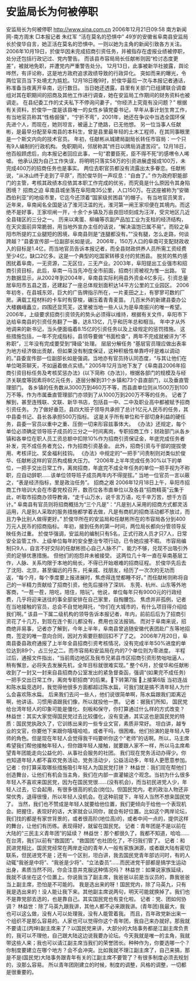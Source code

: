 # 安监局长为何被停职

安监局长为何被停职
http://www.sina.com.cn 2006年12月21日09:58 南方新闻网-南方周末
□本报记者 朱红军
“活在莫名的恐惧中”
49岁的安徽省阜南县安监局长於俊华自言，她正活在莫名的恐惧中。一则以她为主角的新闻引致各方关注。
2006年10月19日，於俊华因未完成招商引资任务，并被指存在虚报业绩被停职，处分还包括行政记过、党内警告。
而该县市容局局长任献彬则因“检讨态度更差”，被就地免职，并遭党内严重警告处分。
12月13日，此事被新华社披露，舆论哗然，有评论称，这是地方政府追求政绩导致的行政异化。
突如而来的曝光，令两位官员当下处境尤为尴尬。12月18日晚9时，於俊华最后一次与本报记者通话，称准备当夜离开阜南，远行数日。
当日她还透露，县里有关部门已组建联合调查组对其在职期间的招商及其他工作进行调查，她在安监局工作期间的财务资料也被调走。
在县纪委工作的丈夫私下不停询问妻子，“你经济上究竟有没问题？”
根据有关资料，於俊华一度是该县唯一的女性乡镇党委书记，早年从事计划生育工作，有当地官员称其“性格倔强”，“宁折不弯”，2001年，她还在争议中当选全国环保先进个人，而现在，她则坦言，被逼上了绝路，已无他想。
另一位当事人任献彬，是最早分配至阜南县的本科生，曾是县里最年轻的土木工程师，在其同事眼里是一个斯文内向的技术官员。
年初，任献彬从城建局副局长转任市容局：一个只有9人编制的行政机构。
免职期间，邻居称其“终日以牌局消遣苦闷”。12月18日，他百般顾虑后，向本报记者回应此事，一句“君要臣死，臣不得不死”的感喟令人唏嘘。
他承认因为自己工作失误，将明明只落实58万的引资进展虚报成100万，未完成400万的招商任务也是事实。
两位去职官员都没有流露出太多眷恋。任献彬说，“从冰山终于走到了平原”，而於俊华则一声叹息：“自由了。”
作为政府职能部门的主管，考核其政绩本应依其本职工作完成的优劣，而究竟是什么原因令其身陷困境？
招商之迫
阜南县城坐落在阜阳南35公里，人口150万。在这座被称为“安徽西伯利亚”的地级市里，它迄今还顶着“国家级贫困县”的帽子。
有当地官员笑言，近年来，阜南闻名全国是沾了淮河泛滥的光，淮河第一闸王家坝便在其境内。而这绝不是好事，王家坝闸一开，十余个乡镇及万亩良田顷刻成为汪洋，受灾地区几近全县辖区的三分之一。
历来以禽蛋、柳编等农副产品加工业为支柱的经济结构，在天灾面前异常脆弱，用当地外宣办主任的话说，“解决温饱已属不易”。而较之阜阳市所提的工业腿短的困境，阜南县则是“连腿都没有。”“没有腿，怎么走路，何谈跨越？”县委宣传部一位副部长如是说。
2006年，150万人口的阜南可支配财政收入的目标是1.4亿，而当地官员告诉本报记者，而全县财政供养人员所需工资经费至少4亿，缺口2亿多。这是一个典型的吃国家转移支付的贫困县。
脱贫的焦灼感困扰着阜南，一无资源，二无区位，三无产业。2003年，阜阳提出工业强市和招商引资目标，此后，阜南一马当先冲在全市前面，招商引资被视为惟一出路。
官方数据显示，从2002年到2004年，阜南县实际利用县外资金4亿多元，引资总量居阜阳市五县之首，还建起了一座总体规划面积达14平方公里的工业园区。
2006年初冬，在县城东郊，巨大的广告牌指示所在，一片麦田之上，有寥寥可数的厂房。满载工程材料的卡车时有穿梭，碾压着青青麦苗。
几百米外的新建县委办公大楼巍峨矗立，四围还显荒芜，这里被当地一些人认为是阜南振兴的唯一希望。
2006年，上级要求招商引资领先的势头必须得以维持，根据有关文件，阜阳市下达给阜南县的引资任务翻了一番，达8.13亿，几乎和历年总和相当。
年中才从外地调来的新书记，当头便面临着8.15亿的引资任务以及上级规定的惩罚措施。
这些措施包括，一年不完成指标，县领导要做“书面检查”，两年不完成就被评为“不称职”，三年没有完成要受到“降级”处理。
层层分解任务
“基层官员理应做出表率为地方经济做出贡献，但如果没有制度保证，这种积极性单靠呼吁是难以调动的。”县委宣传部一位副部长如是强调。当地亦有官员持认同态度，“与其让他们在单位喝茶聊天，不如逼着做点实绩。”
2005年12月当地下发了《阜南县2006年招商引资目标任务及考核奖惩办法》(以下简称《办法》)，根据各部门的规模及与经济关联度等因素将8亿元任务，逐层分解到31个乡镇和73个县直部门，以及垂直管理部门。
各乡镇的任务数从3000万到460万不等，而县直单位则从1500万到100万不等。作为市属垂直管理部门亦领到了从1000万到200万不等的任务。
记者了解到，甚至连残联、文联、新华书店，包括县一中、二中及职业高中都被赋予招商引资任务。
为了做好垂范，县四大班子领导共承担了总计1亿元人民币的任务，其中县委书记、县长各承担500万指标。
这是关乎所有单位和干部切身利益的硬任务，县委一官员以重中之重、压倒一切来形容兹事体大。
《办法》还规定，每个单位必须确定领导班子成员的三分之一时间离岗，专职招商工作；财政部门从各乡镇和各单位在职人员工资总额中扣除10%作为招商引资保证金，年底完成任务者补发，完不成任务者充公，作为招商引资基金。
此外，招商引资与干部的提拔使用、考核评比、奖金福利挂钩。
《办法》中规定的“一把手”问责制则对类似於俊华、任献彬这样的官员构成极大压力。
“2006年上半年完成任务30%以下的单位，一把手交出日常工作，离岗招商，年底完不成全年任务的单位一把手视为不称职，应自动辞职……该单位领导班子成员两年内不得提拔。”
当地一位官员一言以蔽之，“表是经济指标，里是政治任务”。
招商之艰
2006年12月18日上午，阜阳市招商工作培训大会在市委党校召开，数百位各市直单位以及各县“招商精英”云集于此，听取市招商办领导教诲，“走千山万水，说千言万语，吃千辛万苦，想千方百计。”
阜南县有官员则将招商概括为“三个凡是”：“凡是别人采用的招商方式都灵活运用，凡是别人采取的服务措施都学着去做，凡是有商机的招商活动都不放过，而且力争比别人做得更好。”
於俊华所在的安监局和任献彬所在的市容局各分到400万元人民币的招商指标。
年初，接到任务的第一时间，两位局长都向分管领导反映任务过重。
於俊华强调，安监局的编制只有5名，正式行政人员才只7人，日常安全监管工作、上级单位每年的安全整治专项行动，已令她应接不暇。
市容局编制只9人，自言不好交际的任献彬担心自己人脉不广、能力不够，兑现不出吸引外资的足够优惠措施。
但他们的抱怨并未被接受。
这两位几十年一直在阜南基层工作，人脉、关系均限于本地的局长，不得已开始艰难的招商征程。
於俊华先后去了沈阳、北京，甚至偏远的丹东，托亲戚、找朋友，经历了一次次的无功而返，“每个月，每个季度要上报进展时，焦虑得连觉都睡不好。”
而任献彬则称将自己的一半精力贡献给了招商引资，他先后接待了深圳、
东莞、杭州、山东等外地客商，“一茬一茬，陪吃，陪住，陪玩”。他说，单位每年只有9000元的行政经费，几乎将迎来送往的事全部安排在自己家里，自掏腰包。
焦虑并非孤例，记者在当地接触的官员，总会不自觉地拜托，“你们在大城市的，有什么项目得介绍给我们啊。”
该县一下属二级机构的领导告诉本报记者，年内，前前后后为了招商引资花了十几万，到现在连个影儿都没有，费用也没法报销。
而对于阜南来说，招商绝非易事，记者亦了解到，今年上半年，阜南县曾追随安徽代表团赴广东等地招商，签定的唯一意向合同，因对方索要巨额回扣不了了之。
2006年7月20日，阜南县委县政府通报了上半年全县招商引资考核情况，没有完成半年50%进度的单位达到89个，占三分之二。而市容局和安监局在内的7个单位则为零进度。
半程过后，通报文件指出，“当前周边地区及我市兄弟县市区招商引资形势咄咄逼人，稍有懈怠，必将失去发展先机，全年目标就很难实现。”
整个6月，於俊华和任献彬收到了一封又一封来自县招商办公室发出的紧急督查函，强调“(如果完不成任务)一把手交出日常工作，离岗专职招商”的后果。下转第7版
上接第6版
当初连战和陈水扁竞选时，我觉得他很多方面都超过陈水扁，可我们就是搞不清年轻人为什么会喜欢陈水扁。
后来我们去问一些人，他们说很简单啊，陈水扁跟我们距离近啊，他讲话、习惯用语跟我们像，所以就投他一票。
记者：据我们所知，
国民党给台湾年轻人的印象可能是僵化、刻板和保守，你打算通过什么样的方式改变？
林益世：其实大家觉得国民党过去比较僵化，没有变通，其实这也是国民党的特质：国民党执政久了，它训练出来的一些专业文官，素质非常好。
坦白讲，越专业的文官，你要他下来跟你嘻嘻哈哈，或者干吗，很困难。他们扮演的是年轻人导师的角色。但是现在年轻人会觉得我干吗要听你这个“老师”的话啊。所以，马主席希望我们帮他接触年轻人，但你跟年轻人接触，就要跟人家不一样，所以马主席希望青年团能走向公益化的、从事社会服务的社团。
我们现在党务活动办得少。你也知道年轻人都不喜欢党务活动，党务活动少，公益活动多，年轻人更愿意参加。
记者：你打算采取哪些措施吸引年轻人为国民党打拼？
林益世：我们现在帮他们创造舞台，让他们有机会当主角，我们在内部一直灌输这个观念。当初为什么很多年轻人不喜欢来国民党，因为在国民党很……(没有机会)，而当初民进党人少，年轻人过去，它会起用，有很多很高的机会(岗位)。但国民党内，老的政治人物还非常优秀，退得很慢，所以年轻人没机会。在这种前提下，年轻人当然不想来国民党了。
当然，我们也不赞成是年轻人就要给他位置，我们更倾向于给他一个表现机会。把握住，表现好的话，大家就会认同你，就会有好位置。比如这个两岸论坛，我们找的都是有家世背景的，或者很高阶(地位高)的，或者中间一点的，提供这样的舞台，让他们有历练。表现得好，就留在国民党。
记者：青年团是不是以前在大陆的“三民主义青年团”的延续？
林益世：那个都很久了，我都不知道，哈哈……在台湾，我们以前有“救国团”。“救国团”也社团化了，不归我们管了。
记者：和民进党相比，国民党经常在两岸走动的青年人一般有家族渊源，或者跟大陆有密切联系，但民进党不是；还有一个区别，坦白讲，我去国民党青年部访问时，有的人动辄“我爸是中将”、“我爸是少将”、“立法委员”……而民进党干部都是搞学生运动出身，素质当然不同，你会注意并克服这种情况吗？
林益世：如果说家族延续，我就不该坐在这个位置上。你说我当了副主席，我爸爸以前是当议员的，靠我爸爸当上副主席，恐怕是不可能的。
我是选出来的呀！国民党内，除了马英九，只有我是选出来的！没人能让我下来。其他副主席说两句，明天可能就换掉了。我们也不是靠党部去选的，也是靠自己。其实国民党也有变化啦。
记者：党、团如何协调？
林益世：除了马英九跟我讲，其他人都不必来跟我讲。(青年团)我最大，我也可以这么做，没有人可以处理我，没有人能管着我。
而且，百年政党新出来一个组织不是那么容易的。人家也可以觉得你这个青年团，我自己来办就好。那我就不要请江(丙坤)副主席来了？以国民党来讲，大部分的大陆事务都是江副主席负责的，我可以不理他，自己跟大陆这边说我要办论坛。今天我就是唯一的主角，我就带这些人来；我也可以请江副主席当我们的荣誉团长。种种作为，你要选哪一个？你制度要建立在哪个地方？会不会冲突。比如我就不理江副主席了，自己来搞，那是不是(国民党)大陆事务跟青年有关的江副主席不要管了？有很多制度必须去规划的，没那么容易。
所以青年团刚建立的时候，制度的调整，风格的调整，一切都是很重要的。

